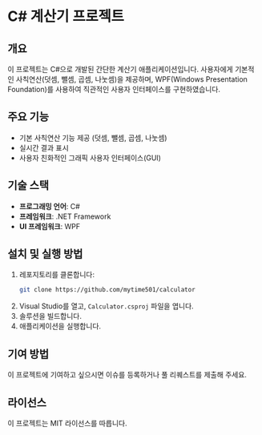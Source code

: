 # C# 계산기 프로젝트

## 개요
이 프로젝트는 C#으로 개발된 간단한 계산기 애플리케이션입니다. 사용자에게 기본적인 사칙연산(덧셈, 뺄셈, 곱셈, 나눗셈)을 제공하며, WPF(Windows Presentation Foundation)를 사용하여 직관적인 사용자 인터페이스를 구현하였습니다.

## 주요 기능
- 기본 사칙연산 기능 제공 (덧셈, 뺄셈, 곱셈, 나눗셈)
- 실시간 결과 표시
- 사용자 친화적인 그래픽 사용자 인터페이스(GUI)

## 기술 스택
- **프로그래밍 언어**: C#
- **프레임워크**: .NET Framework
- **UI 프레임워크**: WPF

## 설치 및 실행 방법
1. 레포지토리를 클론합니다:
    ```bash
    git clone https://github.com/mytime501/calculator
    ```
2. Visual Studio를 열고, `Calculator.csproj` 파일을 엽니다.
3. 솔루션을 빌드합니다.
4. 애플리케이션을 실행합니다.

## 기여 방법
이 프로젝트에 기여하고 싶으시면 이슈를 등록하거나 풀 리퀘스트를 제출해 주세요.

## 라이선스
이 프로젝트는 MIT 라이선스를 따릅니다.
